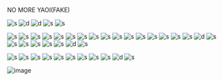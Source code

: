 NO MORE YAOI(FAKE)


![s](https://64.media.tumblr.com/06bc5dfff92a7816a3387a63f8f0b95d/55716263dd58e6e4-bc/s250x400/5709c5534b66ab13542ed7e5045dc8ed356edde9.gifv) ![d](https://autism.crd.co/assets/images/gallery08/64370a84.gif?v=2412c5c9) ![d](https://autism.crd.co/assets/images/gallery08/df8f772a.gif?v=2412c5c9)
![s](https://64.media.tumblr.com/ad6ed2e2ffb2de27a567a3f67ade1829/8fb5aaee40d5acde-c3/s250x400/88cbe3f17e1436951fa78e6431342b1a19846fea.gifv) ![s](https://64.media.tumblr.com/ba52f061feb5dc48471ab5cf84a5295c/8fb5aaee40d5acde-8c/s250x400/df90c5b94d5a6da501e20617bce9d0ed124a07a5.gifv)

![s](https://64.media.tumblr.com/488e3ec71fb845d426d3c4fec581a3b4/55716263dd58e6e4-92/s100x200/c0167d54a6d5733d1fb12885ea35660f322e1f21.pnj) ![s](https://64.media.tumblr.com/b3927243abb74dafc39472c303d516d8/55716263dd58e6e4-7c/s100x200/f6b471cd844bf55508f8893bef6d11ba3190a1b9.pnj) ![s](https://64.media.tumblr.com/bebab04e71630fe1c5d5a750fa45ef83/c3f0591e75d04da1-14/s100x200/8598b4af38a64289ce3a63147d411efc4f3cfe54.pnj) ![s](https://64.media.tumblr.com/4190a9dd76687eed039eefe4ab499b3e/55716263dd58e6e4-e6/s100x200/3a330422a6b078016fbcfd5dab67e35fc65ae757.pnj) ![s](https://64.media.tumblr.com/64c3c3ec741bada65746a512dede4ed6/373b458950a3a34b-d5/s100x200/f5504b16999d9910b830ed68d9503c3b15b5ec76.gifv)
![s](https://64.media.tumblr.com/20dccdd077629ac035e1edb2ca02d775/373b458950a3a34b-ff/s100x200/20113188ed8a75094fda973cf29925bf6dd2e31d.pnj) ![s](https://64.media.tumblr.com/497e9e0edda0bb8852f04302be8de46b/373b458950a3a34b-f0/s250x400/0bc15a0aa10655cae2987f7daf006bd027e4cb02.pnj) ![s](https://64.media.tumblr.com/20a78ebdd1ed5aab17e26c0c9835d9f6/58cfcf7ade5d0e72-1e/s100x200/59df2a001795e7dd0cdb8b4afdca28583a7e291e.pnj) ![s](https://64.media.tumblr.com/594f37af01061e57c31c0696f9f68c86/467cccfb18dab091-c8/s100x200/f2e08cf398c09692fe273d13eb532154a84565dc.pnj) 
![s](https://64.media.tumblr.com/85391c09aa60aba1a1aa35108255fb90/467cccfb18dab091-02/s100x200/e4b8aa7ddbbfc811bed67823f4f363fbbc0f45b7.gifv) ![s](https://64.media.tumblr.com/8998fd8d27e721d59fcfb70b685d068e/58cfcf7ade5d0e72-b7/s100x200/2a7e9ab1688a5aa4d42417d883164b953ccee616.pnj) ![s](https://64.media.tumblr.com/f6726fd5d42f6e939a17ea2e1dc76aa3/tumblr_pgi830li6C1xzybrpo3_100.png) ![s](https://64.media.tumblr.com/bcf2855bc175c881ff33c89f54ff05cd/tumblr_pg8ixgYmYi1xzybrpo4_100.png) ![s](https://orig00.deviantart.net/1561/f/2018/338/b/5/seizure_stamp_by_karartegirl99-dctn5oa.gif) ![s](https://64.media.tumblr.com/b17d89783dee63fcbebd0d8b88367ca7/tumblr_pclrcoYefC1xzybrpo6_100.png) ![s](https://y2k.neocities.org/stamps2/attitdute_problem_by_kicked_in_teeth-dc6qh9d.png) 
![d](https://y2k.neocities.org/stamps2/d66f06465e712ce90665134a843e51b1-da12l3a.png) ![s](https://supplies.ju.mp/assets/images/gallery02/24341ac5.png?v=6a50b904) ![s](https://64.media.tumblr.com/59579e5527e4f926122ddb44bffc335f/f084ad66d8ef3a5c-c3/s100x200/ad2c0e2875fc4249d6bd4784322a21d15e2ae312.pnj) ![s](https://64.media.tumblr.com/7ec03f70f939c4ea2db8aee7f20fadbe/efb93e9c593a1dd7-53/s100x200/27e1d15157cf542d68afa5c107aa5be2e01afde6.pnj) ![s](https://64.media.tumblr.com/e1319349d96ff3f20aae2fa63d78c5a1/98ab3dff3b1c6819-bc/s100x200/32e0c04275933c0f1e01dc045b1ecc051f709b29.webp) ![s](https://64.media.tumblr.com/3e807b7f3cbbf754b8dbc9a36db37f88/f06d09507e506cb1-8e/s100x200/e808262c6a82fd77b98c8b259b361b9dca87cdcc.pnj) 
![s](https://64.media.tumblr.com/fee2d8e53ef7a1e23dd3b4a3f17c7ec4/86cd396632a5bfd3-3d/s100x200/16256a0051e3aebc9dc153cd455dfe515bba2ab5.pnj) ![d](https://linksontheshore.carrd.co/assets/images/image14.png?v=79db2332) ![s](https://64.media.tumblr.com/8573ae623318af388b5fcca6a25b0685/f06d09507e506cb1-8b/s100x200/5ff18289cfc69a48f599b825113b6dd5c8f0beab.pnj) 


![s](https://64.media.tumblr.com/648dff99f0ae4a20d293b625bd8f066f/977b16e29741e1c7-10/s75x75_c1/5e578900c8db7c6c452f1a464b045702c29886a5.gifv) ![s](https://64.media.tumblr.com/add812a790011a906e989503d86f2e81/977b16e29741e1c7-6b/s75x75_c1/11af1cfc771e53dbf29e3ad95020e0eb26fc72e1.gifv) ![s](https://64.media.tumblr.com/a6a80d74865bff93bba6833f42d4d4d5/tumblr_inline_pdzdsg1BGc1v11djx_500.gif) ![s](https://64.media.tumblr.com/b76b4a0e3071988c668c06489aa1a0db/977b16e29741e1c7-18/s75x75_c1/ce33c281aecaf325e5d69ac236065d90a9ebce23.gifv) ![s](https://64.media.tumblr.com/10d646958b1ba14524223b9d70f1b2fc/tumblr_inline_pdzckeMXfs1v11djx_500.gif) ![s](https://64.media.tumblr.com/d34515c7752e19058c336462691f2f21/tumblr_inline_pdzdvbHKtn1v11djx_500.gif) ![s](https://64.media.tumblr.com/6c4681daf7a5d7b751dbeb6ff22cfb06/tumblr_inline_pdytubjXlL1v11djx_500.gif) ![s](https://64.media.tumblr.com/737c2e8b0ce30aecedef0bcafb3faf87/tumblr_inline_pdzciv00Lc1v11djx_500.gif) ![s](https://64.media.tumblr.com/61cb2683859b61b36ada3ab1f47aee84/tumblr_inline_pdytw9sDgF1v11djx_500.gif) ![d](https://64.media.tumblr.com/e1599d7ae4a7a8c404321deeaced6057/tumblr_inline_pdytolGmdr1v11djx_500.gif) ![s](https://64.media.tumblr.com/774378bac387db163bc8bdacabb6ce10/tumblr_inline_pdytsmQ0Vp1v11djx_500.gif)


![image](https://github.com/user-attachments/assets/7622900c-8ac7-4924-a41b-60e4d193a2fe)



<!--
**LAy7LOW2/LAy7LOW2** is a ✨ _special_ ✨ repository because its `README.md` (this file) appears on your GitHub profile.

Here are some ideas to get you started:

- 🔭 I’m currently working on ...
- 🌱 I’m currently learning ...
- 👯 I’m looking to collaborate on ...
- 🤔 I’m looking for help with ...
- 💬 Ask me about ...
- 📫 How to reach me: ...
- 😄 Pronouns: ...
- ⚡ Fun fact: ...
-->
